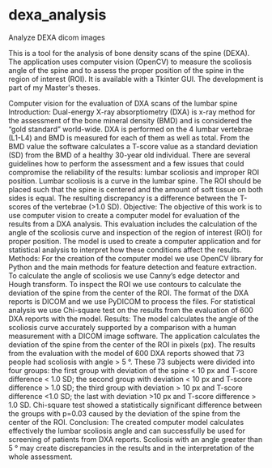# dexa_analysis
Analyze DEXA dicom images

This is a tool for the analysis of bone density scans of the spine (DEXA). The application uses computer vision (OpenCV) to measure the scoliosis angle of the spine and to assess the proper position of the spine in the region of interest (ROI). It is available with a Tkinter GUI. The development is part of my Master's theses. 

Computer vision for the evaluation of  DXA scans of the lumbar spine
Introduction:
Dual-energy X-ray absorptiometry (DXA) is  x-ray method for the assessment of the bone mineral density (BMD) and is considered the “gold standard” world-wide. DXA is  performed on the 4 lumbar vertebrae (L1-L4) and BMD is measured for each of them as well as total. From the BMD value the software calculates a T-score value as a standard deviation (SD) from the BMD of a healthy 30-year old individual. There are several guidelines how to perform the assessment and a few issues that could compromise the reliability of the results: lumbar scoliosis and improper ROI position. Lumbar scoliosis is a curve in the lumbar spine. The ROI should be placed such that the spine is centered and the amount of soft tissue on both sides is equal. The resulting discrepancy is a difference between the T-scores of the vertebrae (>1.0 SD).
Objective:
The objective of this work is to use computer vision to create a computer model for evaluation of the results from a DXA analysis. This evaluation includes the calculation of the angle of the scoliosis curve and inspection of the region of interest (ROI) for proper position. The model is used to create a computer application and for statistical analysis to interpret how these conditions affect the results.
Methods:
For the creation of the computer model we use OpenCV library for Python and the main methods for feature detection and feature extraction. To calculate the angle of scoliosis we use Canny’s edge detector and Hough transform. To inspect the ROI we use contours to calculate the deviation of the spine from the center of the ROI. The format of the DXA reports is DICOM and we use PyDICOM to process the files. For statistical analysis we use Chi-square test on the results from the evaluation of 600 DXA reports with the model.
Results:
The model calculates the angle of the scoliosis curve accurately supported by a comparison with a human measurement with a DICOM image software. The application calculates the deviation of the spine from the center of the ROI in pixels (px). The results from the evaluation with the model of 600 DXA reports showed that 73 people had scoliosis with angle > 5 °. These 73 subjects were divided into four groups: the first group with deviation of the spine < 10 px and T-score difference < 1.0 SD; the second group with deviation < 10 px and T-score difference > 1.0 SD; the third group with deviation > 10 px and T-score difference <1.0 SD; the last with deviation >10 px and T-score difference > 1.0 SD. Chi-square test showed a statistically significant difference between the groups with p=0.03 caused by the deviation of the spine from the center of the ROI.
Conclusion:
The created computer model calculates effectively the lumbar scoliosis angle and can successfully be used for screening of patients from DXA reports. Scoliosis with an angle greater than 5 ° may create discrepancies in the results and in the interpretation of the whole assessment.
